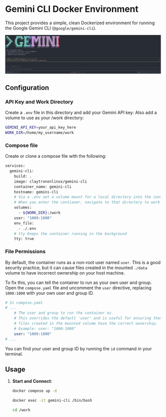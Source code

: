 
# Gemini CLI Docker Environment

This project provides a simple, clean Dockerized environment for running the Google Gemini CLI (`@google/gemini-cli`).

![Gemini cli image](https://github.com/claytronOnLinux/gemini-cli/blob/main/assets/gemini.png)

## Configuration

### API Key and Work Directory

Create a `.env` file in this directory and add your Gemini API key:
Also add a volume to use as your /work directory:
```bash
GEMINI_API_KEY=your_api_key_here
WORK_DIR=/home/my_username/work
```

### Compose file

Create or clone a compose file with the following:

```bash
services:
  gemini-cli:
    build: .
    image: claytrononlinux/gemini-cli
    container_name: gemini-cli
    hostname: gemini-cli
    # Via a .env set a volume mount for a local directory into the container's /work directory.
    # When you enter the contianer, navigate to that directory to work out of.
    volumes:
      - ${WORK_DIR}:/work
    user: "1000:1000"
    env_file:
      - ./.env
    # tty Keeps the container running in the background
    tty: true
```

### File Permissions

By default, the container runs as a non-root user named `user`. This is a good security practice, but it can cause files created in the mounted `./data` volume to have incorrect ownership on your host machine.

To fix this, you can tell the container to run as your own user and group. Open the `compose.yaml` file and uncomment the `user` directive, replacing `1000:1000` with your own user and group ID.

```yaml
# In compose.yaml
# ...
    # The user and group to run the container as.
    # This overrides the default 'user' and is useful for ensuring that
    # files created in the mounted volume have the correct ownership.
    # Example: user: "1000:1000"
    user: "1000:1000"
# ...
```

You can find your user and group ID by running the `id` command in your terminal.

## Usage

1.  **Start and Connect**: 
    ```bash
    docker compose up -d
    ```
    ```bash
    docker exec -it gemini-cli /bin/bash
    ```
    ```bash
    cd /work
    ```


